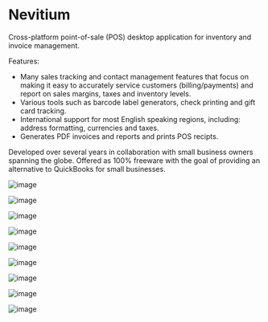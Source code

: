# Nevitium
Cross-platform point-of-sale (POS) desktop application for inventory and invoice management. 

Features:
- Many sales tracking and contact management features that focus on making it easy to accurately service customers (billing/payments) and report on sales margins, taxes and inventory levels.
- Various tools such as barcode label generators, check printing and gift card tracking. 
- International support for most English speaking regions, including: address formatting, currencies and taxes. 
- Generates PDF invoices and reports and prints POS recipts.

Developed over several years in collaboration with small business owners spanning the globe.
Offered as 100% freeware with the goal of providing an alternative to QuickBooks for small businesses.  

![image](https://user-images.githubusercontent.com/1112636/144695309-d5567598-987a-4c84-89ef-dedf8998c0d5.png)

![image](https://user-images.githubusercontent.com/1112636/144700578-c91ca852-eccd-406f-9f9d-f613487cdc9d.png)

![image](https://user-images.githubusercontent.com/1112636/144695348-74de7578-d758-4b23-b422-ea468c08795b.png)

![image](https://user-images.githubusercontent.com/1112636/144695364-e69e8edc-6129-4369-99bf-b896f9debd70.png)

![image](https://user-images.githubusercontent.com/1112636/144695379-8d8d3ab1-b000-43f5-a522-5da2e2bf8061.png)

![image](https://user-images.githubusercontent.com/1112636/144695417-f80daaa4-30ff-4f57-9c81-68aa19b7d4d2.png)

![image](https://user-images.githubusercontent.com/1112636/144695513-bf76ce0b-0743-4b72-8147-3f6f26bd6832.png)

![image](https://user-images.githubusercontent.com/1112636/144695580-48ecfd53-3312-4d1e-91d3-95815235ef83.png)

![image](https://user-images.githubusercontent.com/1112636/144695447-894a1b2d-fc2a-40ee-a6be-55f6377934f4.png)

